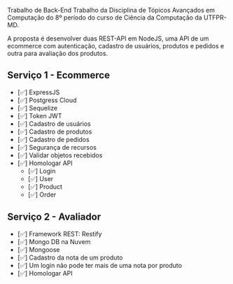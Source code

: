  Trabalho de Back-End 
 Trabalho da Disciplina de Tópicos Avançados em Computação do 8º período do curso de Ciência da Computação da UTFPR-MD.

A proposta é desenvolver duas REST-API em NodeJS, uma API de um ecommerce com autenticação, cadastro de usuários, produtos e pedidos e outra para avaliação dos produtos.

## Serviço 1 - Ecommerce
- [✅] ExpressJS
- [✅] Postgress Cloud
- [✅] Sequelize
- [✅] Token JWT
- [✅] Cadastro de usuários
- [✅] Cadastro de produtos
- [✅] Cadastro de pedidos
- [✅] Segurança de recursos
- [✅] Validar objetos recebidos
- [✅] Homologar API
    - [✅] Login
    - [✅] User
    - [✅] Product
    - [✅] Order

## Serviço 2 - Avaliador
- [✅] Framework REST: Restify
- [✅] Mongo DB na Nuvem 
- [✅] Mongoose
- [✅] Cadastro da nota de um produto
- [✅] Um login não pode ter mais de uma nota por produto
- [✅] Homologar API